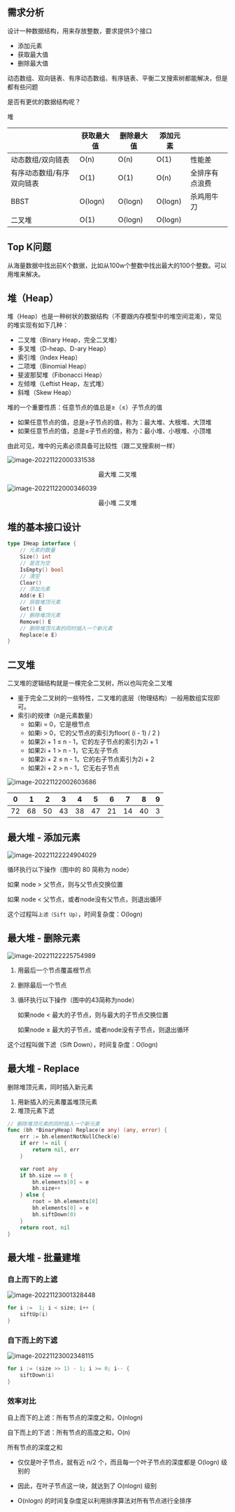## 需求分析

设计一种数据结构，用来存放整数，要求提供3个接口

- 添加元素
- 获取最大值
- 删除最大值

动态数组、双向链表、有序动态数组、有序链表、平衡二叉搜索树都能解决，但是都有些问题

是否有更优的数据结构呢？

堆

|                           | 获取最大值 | 删除最大值 | 添加元素 |                |
| ------------------------- | ---------- | ---------- | -------- | -------------- |
| 动态数组/双向链表         | O(n)       | O(n)       | O(1)     | 性能差         |
| 有序动态数组/有序双向链表 | O(1)       | O(1)       | O(n)     | 全排序有点浪费 |
| BBST                      | O(logn)    | O(logn)    | O(logn)  | 杀鸡用牛刀     |
| 二叉堆                    | O(1)       | O(logn)    | O(logn)  |                |

 ## Top K问题

从海量数据中找出前K个数据，比如从100w个整数中找出最大的100个整数。可以用堆来解决。

## 堆（Heap）

堆（Heap）也是一种树状的数据结构（不要跟内存模型中的堆空间混淆），常见的堆实现有如下几种：

- 二叉堆（Binary Heap，完全二叉堆）
- 多叉堆（D-heap、D-ary Heap）
- 索引堆（Index Heap）
- 二项堆（Binomial Heap）
- 斐波那契堆（Fibonacci Heap）
- 左倾堆（Leftist Heap，左式堆）
- 斜堆（Skew Heap）

堆的一个重要性质：任意节点的值总是≥（≤）子节点的值

- 如果任意节点的值，总是≥子节点的值，称为：最大堆、大根堆、大顶堆
- 如果任意节点的值，总是≤子节点的值，称为：最小堆、小根堆、小顶堆

由此可见，堆中的元素必须具备可比较性（跟二叉搜索树一样）

![image-20221122000331538](images/image-20221122000331538.png)

<center>最大堆 二叉堆</center>



![image-20221122000346039](images/image-20221122000346039.png)

<center>最小堆 二叉堆</center>

## 堆的基本接口设计

```go
type IHeap interface {
    // 元素的数量
    Size() int
    // 是否为空
    IsEmpty() bool
    // 清空
    Clear()
    // 添加元素
    Add(e E)
    // 获取堆顶元素
    Get() E
    // 删除堆顶元素
    Remove() E
    // 删除堆顶元素的同时插入一个新元素
    Replace(e E)
}
```

## 二叉堆

二叉堆的逻辑结构就是一棵完全二叉树，所以也叫完全二叉堆

- 鉴于完全二叉树的一些特性，二叉堆的底层（物理结构）一般用数组实现即可。
- 索引i的规律（n是元素数量）
  - 如果i = 0，它是根节点
  - 如果i > 0，它的父节点的索引为floor( (i - 1) / 2 )
  - 如果2i + 1 ≤ n - 1，它的左子节点的索引为2i + 1
  - 如果2i + 1 > n - 1，它无左子节点
  - 如果2i + 2 ≤ n - 1，它的右子节点索引为2i + 2
  - 如果2i + 2 > n - 1，它无右子节点

![image-20221122002603686](images/image-20221122002603686.png)

| 0    | 1    | 2    | 3    | 4    | 5    | 6    | 7    | 8    | 9    |
| ---- | ---- | ---- | ---- | ---- | ---- | ---- | ---- | ---- | ---- |
| 72   | 68   | 50   | 43   | 38   | 47   | 21   | 14   | 40   | 3    |

## 最大堆 - 添加元素

![image-20221122224904029](images/image-20221122224904029.png)

循环执行以下操作（图中的 80 简称为 node）

如果 node > 父节点，则与父节点交换位置

如果 node < 父节点，或者node没有父节点，则退出循环

这个过程叫`上滤（Sift Up）`，时间复杂度：O(logn)

## 最大堆 - 删除元素

![image-20221122225754989](images/image-20221122225754989.png)

1. 用最后一个节点覆盖根节点

2. 删除最后一个节点

3. 循环执行以下操作（图中的43简称为node）

   如果node < 最大的子节点，则与最大的子节点交换位置

   如果node ≥ 最大的子节点，或者node没有子节点，则退出循环

这个过程叫做下滤（Sift Down），时间复杂度：O(logn)

## 最大堆 - Replace

删除堆顶元素，同时插入新元素

1. 用新插入的元素覆盖堆顶元素
2. 堆顶元素下滤

```go
// 删除堆顶元素的同时插入一个新元素
func (bh *BinaryHeap) Replace(e any) (any, error) {
    err := bh.elementNotNullCheck(e)
    if err != nil {
        return nil, err
    }

    var root any
    if bh.size == 0 {
        bh.elements[0] = e
        bh.size++
    } else {
        root = bh.elements[0]
        bh.elements[0] = e
        bh.siftDown(0)
    }
    return root, nil
}
```

## 最大堆 - 批量建堆

### 自上而下的上滤

![image-20221123001328448](images/image-20221123001328448.png)

```go
for i :=  1; i < size; i++ {
    siftUp(i)
}
```

### 自下而上的下滤

![image-20221123002348115](images/image-20221123002348115.png)

```go
for i := (size >> 1) - 1; i >= 0; i-- {
    siftDown(i)
}
```

### 效率对比

自上而下的上滤：所有节点的深度之和，O(nlogn)

自下而上的下滤：所有节点的高度之和，O(n)

所有节点的深度之和

- 仅仅是叶子节点，就有近 n/2 个，而且每一个叶子节点的深度都是 O(logn) 级别的

- 因此，在叶子节点这一块，就达到了 O(nlogn) 级别

- O(nlogn) 的时间复杂度足以利用排序算法对所有节点进行全排序



